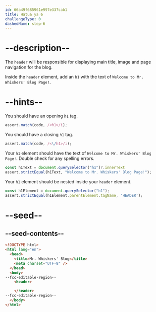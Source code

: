 ```yaml
---
id: 66a49f685961e997e337cab1
title: Hatua ya 6
challengeType: 0
dashedName: step-6
---
```


# --description--

The `header` will be responsible for displaying main title, image and page navigation for the blog.

Inside the `header` element, add an `h1` with the text of `Welcome to Mr. Whiskers' Blog Page!`.

# --hints--

You should have an opening `h1` tag.

```js
assert.match(code, /<h1>/i);
```

You should have a closing `h1` tag.

```js
assert.match(code, /<\/h1>/i);
```

Your `h1` element should have the text of `Welcome to Mr. Whiskers' Blog Page!`. Double check for any spelling errors.

```js
const h1Text = document.querySelector("h1")?.innerText
assert.strictEqual(h1Text, "Welcome to Mr. Whiskers' Blog Page!");
```

Your `h1` element should be nested inside your `header` element.

```js
const h1Element = document.querySelector("h1");
assert.strictEqual(h1Element.parentElement.tagName, 'HEADER');
```

# --seed--

## --seed-contents--

```html
<!DOCTYPE html>
<html lang="en">
  <head>
    <title>Mr. Whiskers' Blog</title>
    <meta charset="UTF-8" />
  </head>
  <body>
--fcc-editable-region--
    <header>

    </header>
--fcc-editable-region--
  </body>
</html>
```
